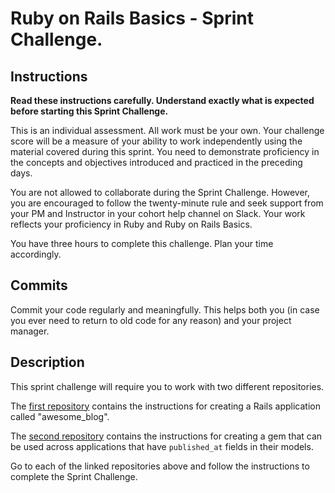 # Ruby on Rails Basics - Sprint Challenge.

## Instructions

**Read these instructions carefully. Understand exactly what is expected before starting this Sprint Challenge.**

This is an individual assessment. All work must be your own. Your challenge score will be a measure of your ability to work independently using the material covered during this sprint. You need to demonstrate proficiency in the concepts and objectives introduced and practiced in the preceding days.

You are not allowed to collaborate during the Sprint Challenge. However, you are encouraged to follow the twenty-minute rule and seek support from your PM and Instructor in your cohort help channel on Slack. Your work reflects your proficiency in Ruby and Ruby on Rails Basics.

You have three hours to complete this challenge. Plan your time accordingly.

## Commits

Commit your code regularly and meaningfully. This helps both you (in case you ever need to return to old code for any reason) and your project manager.

## Description

This sprint challenge will require you to work with two different repositories.

The [first repository](https://github.com/LambdaSchool/rails-mini-course-sprint1-challenge-create-app--starter/blob/master/README.md) contains the instructions for creating a Rails application called "awesome_blog".

The [second repository](https://github.com/LambdaSchool/rails-mini-course-sprint1-challenge-create-gem--starter/blob/master/README.md) contains the instructions for creating a gem that can be used across applications that have `published_at` fields in their models.

Go to each of the linked repositories above and follow the instructions to complete the Sprint Challenge.
